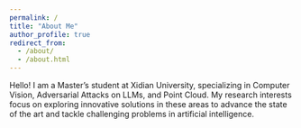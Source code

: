 ```yaml
---
permalink: /
title: "About Me"
author_profile: true
redirect_from: 
  - /about/
  - /about.html
---
```


Hello! I am a Master’s student at Xidian University, specializing in Computer Vision, Adversarial Attacks on LLMs, and Point Cloud. My research interests focus on exploring innovative solutions in these areas to advance the state of the art and tackle challenging problems in artificial intelligence.



